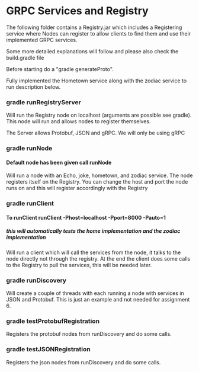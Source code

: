 # GRPC Services and Registry

The following folder contains a Registry.jar which includes a Registering service where Nodes can register to allow clients to find them and use their implemented GRPC services. 

Some more detailed explanations will follow and please also check the build.gradle file

Before starting do a "gradle generateProto".

Fully implemented the Hometown service along with the zodiac service to run description below.

### gradle runRegistryServer
Will run the Registry node on localhost (arguments are possible see gradle). This node will run and allows nodes to register themselves. 

The Server allows Protobuf, JSON and gRPC. We will only be using gRPC

### gradle runNode
#### Default node has been given call runNode
Will run a node with an Echo, joke, hometown, and zodiac service. The node registers itself on the Registry. You can change the host and port the node runs on and this will register accordingly with the Registry

### gradle runClient

#### To runClient runClient -Phost=localhost -Pport=8000 -Pauto=1
##### this will automatically tests the home implementation and the zodiac implementation

Will run a client which will call the services from the node, it talks to the node directly not through the registry. At the end the client does some calls to the Registry to pull the services, this will be needed later.

### gradle runDiscovery
Will create a couple of threads with each running a node with services in JSON and Protobuf. This is just an example and not needed for assignment 6. 

### gradle testProtobufRegistration
Registers the protobuf nodes from runDiscovery and do some calls. 

### gradle testJSONRegistration
Registers the json nodes from runDiscovery and do some calls. 
